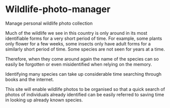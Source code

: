 # Wildlife-photo-manager
Manage personal wildlife photo collection

Much of the wildlife we see in this country is only around in its most identifiable forms for a very short period of time. For example, some plants only flower for a few weeks, some insects only have adult forms for a similarly short period of time. Some species are not seen for years at a time.

Therefore, when they come around again the name of the species can so easily be forgotten or even misidentified when relying on the memory.

Identifying many species can take up considerable time searching through books and the internet.

This site will enable wildlife photos to be organised so that a quick search of photos of individuals already identified can be easily referred to saving time in looking up already known species.

